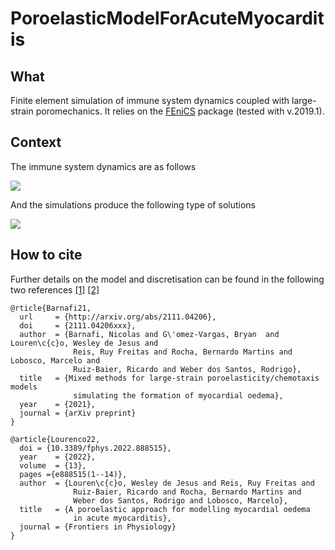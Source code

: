 # PoroelasticModelForAcuteMyocarditis

## What
Finite element simulation of immune system dynamics coupled with large-strain poromechanics. It relies on the [FEniCS](https://fenicsproject.org) package (tested with v.2019.1).

## Context 
The immune system dynamics are as follows 

![](https://github.com/ruizbaier/PoroelasticModelForAcuteMyocarditis/blob/main/scheme.png)

And the simulations produce the following type of solutions 

![](https://github.com/ruizbaier/PoroelasticModelForAcuteMyocarditis/blob/main/snapshots.png)


## How to cite
Further details on the model and discretisation can be found in the following two references [[1]](http://arxiv.org/abs/2111.04206) [[2]](https://dx.doi.org/10.3389/fphys.2022.888515)
```
@rticle{Barnafi21,
  url     = {http://arxiv.org/abs/2111.04206},
  doi     = {2111.04206xxx},
  author  = {Barnafi, Nicolas and G\'omez-Vargas, Bryan  and Louren\c{c}o, Wesley de Jesus and 
              Reis, Ruy Freitas and Rocha, Bernardo Martins and Lobosco, Marcelo and 
              Ruiz-Baier, Ricardo and Weber dos Santos, Rodrigo},
  title   = {Mixed methods for large-strain poroelasticity/chemotaxis models 
              simulating the formation of myocardial oedema},
  year    = {2021},
  journal = {arXiv preprint}
}

@article{Lourenco22,
  doi = {10.3389/fphys.2022.888515},
  year    = {2022},
  volume  = {13}, 
  pages ={e888515(1--14)},
  author  = {Louren\c{c}o, Wesley de Jesus and Reis, Ruy Freitas and 
              Ruiz-Baier, Ricardo and Rocha, Bernardo Martins and 
              Weber dos Santos, Rodrigo and Lobosco, Marcelo},
  title   = {A poroelastic approach for modelling myocardial oedema 
              in acute myocarditis},
  journal = {Frontiers in Physiology}
}
```

